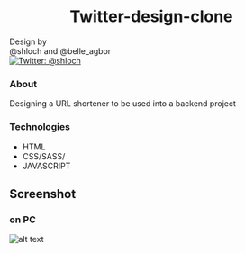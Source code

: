 <h1 align="center">Twitter-design-clone</h1>
<p>
            Design by <br />
            @shloch and @belle_agbor  <br />
            <a href="https://twitter.com/shloch" target="_blank">
                <img alt="Twitter: @shloch" src="https://img.shields.io/twitter/follow/shloch.svg?style=social" />
            </a> 
</p>

### About

Designing a URL shortener to be used into a backend project


### Technologies

- HTML
- CSS/SASS/
- JAVASCRIPT


## Screenshot

### on PC 
![alt text](https://github.com/shloch/Twitter-design-clone/blob/dev/screenshots/desktop/screenshot_1.png)
